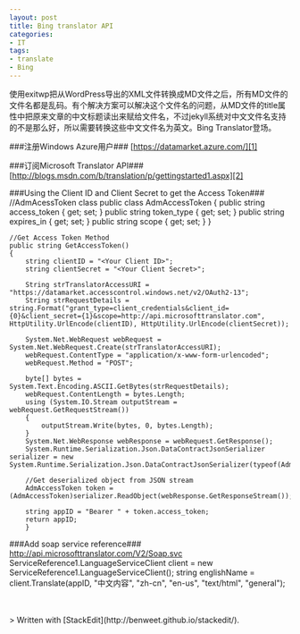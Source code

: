 ```yaml
---
layout: post
title: Bing translator API
categories:
- IT
tags:
- translate
- Bing
---
```


使用exitwp把从WordPress导出的XML文件转换成MD文件之后，所有MD文件的文件名都是乱码。有个解决方案可以解决这个文件名的问题，从MD文件的title属性中把原来文章的中文标题读出来赋给文件名，不过jekyll系统对中文文件名支持的不是那么好，所以需要转换这些中文文件名为英文。Bing Translator登场。
<br/>



###注册Windows Azure用户###
[https://datamarket.azure.com/][1]
<br/>

###订阅Microsoft Translator API###
[http://blogs.msdn.com/b/translation/p/gettingstarted1.aspx][2]
<br/>

###Using the Client ID and Client Secret to get the Access Token###
    //AdmAcessToken class
    public class AdmAccessToken
    {
        public string access_token { get; set; }
        public string token_type { get; set; }
        public string expires_in { get; set; }
        public string scope { get; set; }
    }
    
    //Get Access Token Method
    public string GetAccessToken()
    {
		string clientID = "<Your Client ID>";
		string clientSecret = "<Your Client Secret>";

		String strTranslatorAccessURI = "https://datamarket.accesscontrol.windows.net/v2/OAuth2-13";
		String strRequestDetails = string.Format("grant_type=client_credentials&client_id={0}&client_secret={1}&scope=http://api.microsofttranslator.com", HttpUtility.UrlEncode(clientID), HttpUtility.UrlEncode(clientSecret));

		System.Net.WebRequest webRequest = System.Net.WebRequest.Create(strTranslatorAccessURI);
		webRequest.ContentType = "application/x-www-form-urlencoded";
		webRequest.Method = "POST";

		byte[] bytes = System.Text.Encoding.ASCII.GetBytes(strRequestDetails);
		webRequest.ContentLength = bytes.Length;
		using (System.IO.Stream outputStream = webRequest.GetRequestStream())
		{
			outputStream.Write(bytes, 0, bytes.Length);
		}
		System.Net.WebResponse webResponse = webRequest.GetResponse();
		System.Runtime.Serialization.Json.DataContractJsonSerializer serializer = new System.Runtime.Serialization.Json.DataContractJsonSerializer(typeof(AdmAccessToken));
		
		//Get deserialized object from JSON stream 
		AdmAccessToken token = (AdmAccessToken)serializer.ReadObject(webResponse.GetResponseStream());

		string appID = "Bearer " + token.access_token;
        return appID;
        }
    
###Add soap service reference###
http://api.microsofttranslator.com/V2/Soap.svc
    ServiceReference1.LanguageServiceClient client = new ServiceReference1.LanguageServiceClient();
    string englishName = client.Translate(appID, "中文内容", "zh-cn", "en-us", "text/html", "general");

<br/>
<br/>
> Written with [StackEdit](http://benweet.github.io/stackedit/).


  [1]: https://datamarket.azure.com/
  [2]: http://blogs.msdn.com/b/translation/p/gettingstarted1.aspx